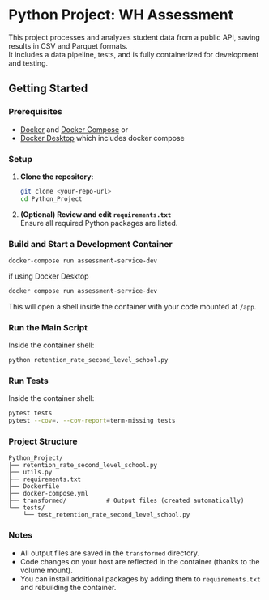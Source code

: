 # Python Project: WH Assessment

This project processes and analyzes student data from a public API, saving results in CSV and Parquet formats.  
It includes a data pipeline, tests, and is fully containerized for development and testing.

## Getting Started

### Prerequisites

- [Docker](https://www.docker.com/) and [Docker Compose](https://docs.docker.com/compose/)
or
- [Docker Desktop](https://docs.docker.com/desktop/) which includes docker compose

### Setup

1. **Clone the repository:**
   ```bash
   git clone <your-repo-url>
   cd Python_Project
   ```

2. **(Optional) Review and edit `requirements.txt`**  
   Ensure all required Python packages are listed.

### Build and Start a Development Container

```bash
docker-compose run assessment-service-dev
```
if using Docker Desktop

```bash
docker compose run assessment-service-dev
```


This will open a shell inside the container with your code mounted at `/app`.

### Run the Main Script

Inside the container shell:
```bash
python retention_rate_second_level_school.py
```

### Run Tests

Inside the container shell:
```bash
pytest tests
pytest --cov=. --cov-report=term-missing tests
```

### Project Structure

```
Python_Project/
├── retention_rate_second_level_school.py
├── utils.py
├── requirements.txt
├── Dockerfile
├── docker-compose.yml
├── transformed/           # Output files (created automatically)
└── tests/
    └── test_retention_rate_second_level_school.py
```

### Notes

- All output files are saved in the `transformed` directory.
- Code changes on your host are reflected in the container (thanks to the volume mount).
- You can install additional packages by adding them to `requirements.txt` and rebuilding the container.